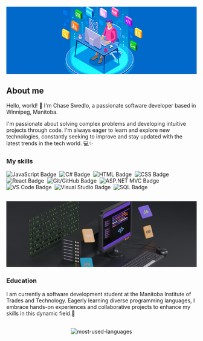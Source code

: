 ![](./assets/bg.png)

## About me

Hello, world! 👋 I'm Chase Swedlo, a passionate software developer based in Winnipeg, Manitoba.

I'm passionate about solving complex problems and developing intuitive projects through code. I'm always eager to learn and explore new technologies, constantly seeking to improve and stay updated with the latest trends in the tech world. 💻✨ 

### My skills
<p>
  <img src="https://img.shields.io/badge/code-JAVASCRIPT-informational?style=for-the-badge&logo=javascript&logoColor=318ce7&color=0169ca" alt="JavaScript Badge"/>&nbsp;
  <img src="https://img.shields.io/badge/code-C%23-informational?style=for-the-badge&logo=csharp&logoColor=318ce7&color=0169ca" alt="C# Badge"/>&nbsp;
  <img src="https://img.shields.io/badge/web-html-informational?style=for-the-badge&logo=html5&logoColor=318ce7&color=0169ca" alt="HTML Badge"/>&nbsp;
  <img src="https://img.shields.io/badge/web-css-informational?style=for-the-badge&logo=css3&logoColor=318ce7&color=0169ca" alt="CSS Badge"/>&nbsp;
  <img src="https://img.shields.io/badge/code-React-informational?style=for-the-badge&logo=react&logoColor=318ce7&color=0169ca" alt="React Badge"/>&nbsp;
  <img src="https://img.shields.io/badge/version%20control-git/github-informational?style=for-the-badge&logo=github&logoColor=318ce7&color=0169ca" alt="Git/GitHub Badge"/>&nbsp;
<img src="https://img.shields.io/badge/framework-ASP.NET_MVC-informational?style=for-the-badge&logo=.net&logoColor=318ce7&color=0169ca" alt="ASP.NET MVC Badge"/>&nbsp;
<img src="https://img.shields.io/badge/editor-VS%20Code-informational?style=for-the-badge&logo=visual-studio-code&logoColor=318ce7&color=0169ca" alt="VS Code Badge"/>&nbsp;
<img src="https://img.shields.io/badge/editor-Visual%20Studio-informational?style=for-the-badge&logo=visual-studio&logoColor=318ce7&color=0169ca" alt="Visual Studio Badge"/>&nbsp;
<img src="https://img.shields.io/badge/SQL-database-informational?style=for-the-badge&logo=database&logoColor=318ce7&color=0169ca" alt="SQL Badge"/>&nbsp;

</p>

##

![](./assets/bg2.png)

### Education
I am currently a software development student at the Manitoba Institute of Trades and Technology. Eagerly learning diverse programming languages, I embrace hands-on experiences and collaborative projects to enhance my skills in this dynamic field.🚀

##

<div align="center">
<img align="center" src="https://github-readme-stats.vercel.app/api/top-langs/?username=ChaseSwedlo&theme=tokyonight&layout=donut&show_icons=true&langs_count=4" alt="most-used-languages"/>

######

</div>